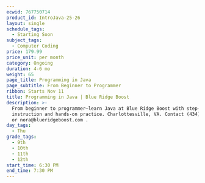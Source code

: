 ```yaml
---
ecwid: 767750714
product_id: IntroJava-25-26
layout: single
schedule_tags:
  - Starting Soon
subject_tags:
  - Computer Coding
price: 179.99
price_unit: per month
category: Ongoing
duration: 4-6 mo
weight: 65
page_title: Programming in Java
page_subtitle: From Beginner to Programmer
ribbon: Starts Nov 11
title: Programming in Java | Blue Ridge Boost
description: >-
  From beginner to programmer—learn Java at Blue Ridge Boost with step-by-step
  instruction and hands-on practice. Charlottesville, VA. Contact (434) 260-0636
  or nora@blueridgeboost.com .
day_tags:
  - Thu
grade_tags:
  - 9th
  - 10th
  - 11th
  - 12th
start_time: 6:30 PM
end_time: 7:30 PM
---
```


